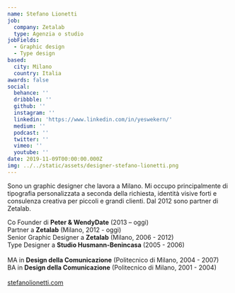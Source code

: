 ```yaml
---
name: Stefano Lionetti
job:
  company: Zetalab
  type: Agenzia o studio
jobFields:
  - Graphic design
  - Type design
based:
  city: Milano
  country: Italia
awards: false
social:
  behance: ''
  dribbble: ''
  github: ''
  instagram: ''
  linkedin: 'https://www.linkedin.com/in/yeswekern/'
  medium: ''
  podcast: ''
  twitter: ''
  vimeo: ''
  youtube: ''
date: 2019-11-09T00:00:00.000Z
img: ../../static/assets/designer-stefano-lionetti.png
---
```


Sono un graphic designer che lavora a Milano. Mi occupo principalmente di tipografia personalizzata a seconda della richiesta, identità visive forti e consulenza creativa per piccoli e grandi clienti. Dal 2012 sono partner di Zetalab.

Co Founder di **Peter & WendyDate** (2013 – oggi)  
Partner a **Zetalab** (Milano, 2012 - oggi)  
Senior Graphic Designer a **Zetalab** (Milano, 2006 - 2012)  
Type Designer a **Studio Husmann-Benincasa** (2005 - 2006)<br><br>
MA in **Design della Comunicazione** (Politecnico di Milano, 2004 - 2007)  
BA in **Design della Comunicazione** (Politecnico di Milano, 2001 - 2004)<br><br>
[stefanolionetti.com](http://www.yeswekern.it/temporary/)
